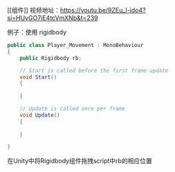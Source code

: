 [[组件]]
视频地址：https://youtu.be/9ZEu_I-ido4?si=HUyGO7iE4tcVmXNb&t=239

例子：使用 rigidbody
```C#
public class Player_Movement : MonoBehaviour
{
    public Rigidbody rb;

    // Start is called before the first frame update
    void Start()
    {
        
    }

    // Update is called once per frame
    void Update()
    {
        
    }

}
```
在Unity中将Rigidbody组件拖拽script中rb的相应位置
